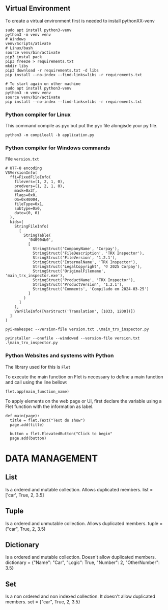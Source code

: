## Virtual Environment

To create a virtual environment first is needed to install pythonXX-venv

````
sudo apt install python3-venv
python3 -m venv venv
# Windows
venv/Scripts/ativate
# Linux/bash
source venv/bin/activate
pip3 instal pack
pip3 freeze > requirements.txt
mkdir libs
pip3 download -r requirements.txt -d libs
pip install --no-index --find-links=libs -r requirements.txt

# To start again on other machine
sudo apt install python3-venv
python3 -m venv venv
source venv/bin/activate
pip install --no-index --find-links=libs -r requirements.txt
````

### Python compiler for Linux

This command compile as pyc but put the pyc file alongisde your py file.
 ````
python3 -m compileall -b application.py
````

### Python compiler for Windows commands

File `version.txt`
````
# UTF-8 encoding
VSVersionInfo(
  ffi=FixedFileInfo(
    filevers=(1, 2, 1, 0),
    prodvers=(1, 2, 1, 0),
    mask=0x3f,
    flags=0x0,
    OS=0x40004,
    fileType=0x1,
    subtype=0x0,
    date=(0, 0)
  ),
  kids=[
    StringFileInfo(
      [
        StringTable(
          '040904b0',
          [
            StringStruct('CompanyName', 'Corpay'),
            StringStruct('FileDescription', 'TRX Inspector'),
            StringStruct('FileVersion', '1.2.1'),
            StringStruct('InternalName', 'TRX Inspector'),
            StringStruct('LegalCopyright', '© 2025 Corpay'),
            StringStruct('OriginalFilename', 'main_trx_inspector.exe'),
            StringStruct('ProductName', 'TRX Inspector'),
            StringStruct('ProductVersion', '1.2.1'),
            StringStruct('Comments', 'Compilado em 2024-03-25')
          ]
        )
      ]
    ),
    VarFileInfo([VarStruct('Translation', [1033, 1200])])
  ]
)
````


````
pyi-makespec --version-file version.txt .\main_trx_inspector.py
````
````
pyinstaller --onefile --windowed --version-file version.txt .\main_trx_inspector.py
````

### Python Websites and systems with Python

The library used for this is `Flet`

To execute the main function on Flet is necessary to define a main function and call using the line bellow:

````
flet.app(main_function_name)

````

To apply elements on the web page or UI, first declare the variable using a Flet function with the information as label.

````
def main(page):
  title = flet.Text("Text do show")
  page.add(title)

  button = flet.ElevatedButton("Click to begin"
  page.add(button)
````

# DATA MANAGEMENT

## List 
Is a ordered and mutable collection. Allows duplicated members.
list = ['car', True, 2, 3.5]

## Tuple
Is a ordered and unmutable collection. Allows duplicated members.
tuple = ("car", True, 2, 3.5)

## Dictionary
Is a ordered and mutable collection. Doesn't allow duplicated members.
dictionary = {"Name": "Car", "Logic": True, "Number": 2, "OtherNumber": 3.5}

## Set
Is a non ordered and non indexed collection. It doesn't allow duplicated members.
set = {"car", True, 2, 3.5}
